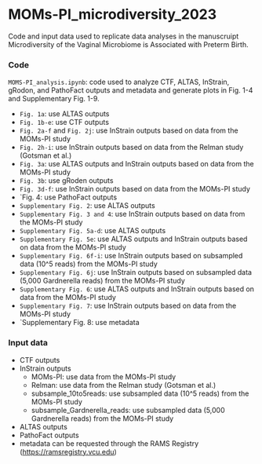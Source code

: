 # MOMs-PI_microdiversity_2023

Code and input data used to replicate data analyses in the manuscruipt Microdiversity of the Vaginal Microbiome is Associated with Preterm Birth.

### Code

`MOMS-PI_analysis.ipynb`: code used to analyze CTF, ALTAS, InStrain, gRodon, and PathoFact outputs and metadata and generate plots in Fig. 1-4 and Supplementary Fig. 1-9.
- `Fig. 1a`: use ALTAS outputs
- `Fig. 1b-e`: use CTF outputs
- `Fig. 2a-f` and `Fig. 2j`: use InStrain outputs based on data from the MOMs-PI study
- `Fig. 2h-i`: use InStrain outputs based on data from the Relman study (Gotsman et al.)
- `Fig. 3a`: use ALTAS outputs and InStrain outputs based on data from the MOMs-PI study
- `Fig. 3b`: use gRoden outputs
- `Fig. 3d-f`: use InStrain outputs based on data from the MOMs-PI study
- `Fig. 4: use PathoFact outputs
- `Supplementary Fig. 2`: use ALTAS outputs
- `Supplementary Fig. 3 and 4`: use InStrain outputs based on data from the MOMs-PI study
- `Supplementary Fig. 5a-d`: use ALTAS outputs
- `Supplementary Fig. 5e`: use ALTAS outputs and InStrain outputs based on data from the MOMs-PI study
- `Supplementary Fig. 6f-i`: use InStrain outputs based on subsampled data (10^5 reads) from the MOMs-PI study
- `Supplementary Fig. 6j`: use InStrain outputs based on subsampled data (5,000 Gardnerella reads) from the MOMs-PI study
- `Supplementary Fig. 6`: use ALTAS outputs and InStrain outputs based on data from the MOMs-PI study
- `Supplementary Fig. 7`: use InStrain outputs based on data from the MOMs-PI study
- `Supplementary Fig. 8: use metadata

### Input data
- CTF outputs
- InStrain outputs 
  - MOMs-PI: use data from the MOMs-PI study
  - Relman: use data from the Relman study (Gotsman et al.)
  - subsample_10to5reads: use subsampled data (10^5 reads) from the MOMs-PI study
  - subsample_Gardnerella_reads: use subsampled data (5,000 Gardnerella reads) from the MOMs-PI study
- ALTAS outputs 
- PathoFact outputs
- metadata can be requested through the RAMS Registry (https://ramsregistry.vcu.edu)

